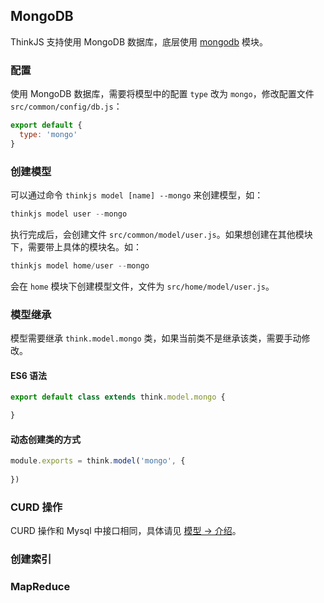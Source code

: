## MongoDB

ThinkJS 支持使用 MongoDB 数据库，底层使用 [mongodb](https://www.npmjs.com/package/mongodb) 模块。

### 配置

使用 MongoDB 数据库，需要将模型中的配置 `type` 改为 `mongo`，修改配置文件 `src/common/config/db.js`：

```js
export default {
  type: 'mongo'
}
```

### 创建模型

可以通过命令 `thinkjs model [name] --mongo` 来创建模型，如：

```js
thinkjs model user --mongo
```

执行完成后，会创建文件 `src/common/model/user.js`。如果想创建在其他模块下，需要带上具体的模块名。如：

```js
thinkjs model home/user --mongo
```

会在 `home` 模块下创建模型文件，文件为 `src/home/model/user.js`。

### 模型继承

模型需要继承 `think.model.mongo` 类，如果当前类不是继承该类，需要手动修改。

#### ES6 语法

```js
export default class extends think.model.mongo {

}
```

#### 动态创建类的方式

```js
module.exports = think.model('mongo', {
  
})
```

### CURD 操作

CURD 操作和 Mysql 中接口相同，具体请见 [模型 -> 介绍](./model_intro.html#toc-d84)。

### 创建索引

### MapReduce